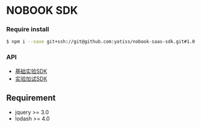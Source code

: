 # NOBOOK SDK
### Require install
```bash
$ npm i --save git+ssh://git@github.com:yatiss/nobook-saas-sdk.git#1.0.26
```

### API
* [基础实验SDK](nobook/lab/README.md)
* [实验加试SDK](nobook/additional/README.md)

## Requirement
* jquery >= 3.0
* lodash >= 4.0